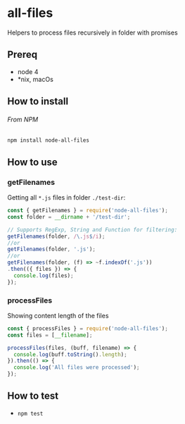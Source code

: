 # all-files
Helpers to process files recursively in folder with promises

## Prereq
- node 4
- \*nix, macOs

## How to install
###### From NPM
`npm install node-all-files`

## How to use
### getFilenames
Getting all `*.js` files in folder `./test-dir`:

```javascript
const { getFilenames } = require('node-all-files');
const folder = __dirname + '/test-dir';

// Supports RegExp, String and Function for filtering:
getFilenames(folder, /\.js$/i);
//or
getFilenames(folder, '.js');
//or
getFilenames(folder, (f) => ~f.indexOf('.js'))
.then(({ files }) => {
  console.log(files);
});

```
### processFiles
Showing content length of the files

```javascript
const { processFiles } = require('node-all-files');
const files = [__filename];

processFiles(files, (buff, filename) => {
  console.log(buff.toString().length);
}).then(() => {
  console.log('All files were processed');
});

```
## How to test
- `npm test`
